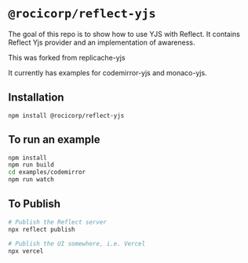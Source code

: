 # `@rocicorp/reflect-yjs`

The goal of this repo is to show how to use YJS with Reflect. It contains Reflect Yjs provider and an implementation of awareness.

This was forked from replicache-yjs

It currently has examples for codemirror-yjs and monaco-yjs.

## Installation

```
npm install @rocicorp/reflect-yjs
```


## To run an example

```bash
npm install
npm run build 
cd examples/codemirror
npm run watch
```

## To Publish

```bash
# Publish the Reflect server
npx reflect publish

# Publish the UI somewhere, i.e. Vercel
npx vercel
```
